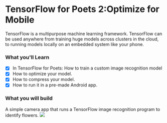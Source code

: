 # TensorFlow for Poets 2:Optimize for Mobile

TensorFlow is a multipurpose machine learning framework. TensorFlow can be used anywhere from training huge models across clusters in the cloud, to running models locally on an embedded system like your phone.

### What you'll Learn
- [x] In TensorFlow for Poets: How to train a custom image recognition model
- [x] How to optimize your model.
- [x] How to compress your model.
- [x] How to run it in a pre-made Android app.

### What you will build
A simple camera app that runs a TensorFlow image recognition program to identify flowers.
![](https://codelabs.developers.google.com/codelabs/tensorflow-for-poets-2/img/49ef495e892ee86f.png)

